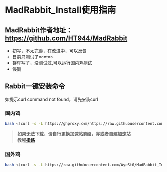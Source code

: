 # MadRabbit_Install使用指南

## MadRabbit作者地址：https://github.com/HT944/MadRabbit 

* 初写，不太完善，在改进中，可以反馈  
* 目前只测试了centos  
* 群晖写了，没测试过,可以运行国内鸡测试  
* 侵删
## Rabbit一键安装命令
 
如提示curl command not found，请先安装curl

### 国内鸡
```bash
bash <(curl -s -L https://ghproxy.com/https://raw.githubusercontent.com/AyeSt0/MadRabbit_Install/master/RabbitInstall.sh)
```
>**如果无法下载，请自行更换加速站前缀，亦或者自建加速站  
教程[指路](https://www.kejiwanjia.com/jiaocheng/105320.html)**
### 国外鸡
```bash
bash <(curl -s -L https://raw.githubusercontent.com/AyeSt0/MadRabbit_Install/master/RabbitInstall.sh)
```
